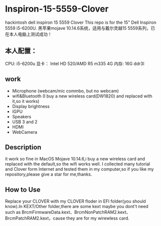 # Inspiron-15-5559-Clover
hackintosh dell inspiron 15 5559 Clover
This repo is for the 15" Dell Inspiron 5559 i5-6200U.
黑苹果mojave 10.14.6系统，适用与戴尔灵越15 5559系列，已在本人电脑上测试成功！
## 本人配置：
CPU: i5-6200u
显卡： Intel HD 520/AMD R5 m335 4G
内存: 16G ddr3l

## work
- Microphone (webcam/mic commbo, but no webcam)
- wifi&Bluetooth (I buy a new wireless card(DW1820) and replaced with it,so it works)
- Display brightness
- IGPU
- Speakers
- USB 3 and 2
- HDMI 
- WebCamera

## Description
it work so fine in MacOS Mojave 10.14.6,i buy a new wireless card and replaced with the default,so the wifi works well.
I collected many tutorial and Clover form Internet and tested them in my computer,so if you like my repository,please give a star for me,thanks.
## How to Use
Replace your CLOVER with my CLOVER floder in EFI folder(you should know).In KEXT/Other folder,there are some kext maybe you dont't need such as BrcmFirmwareData.kext、BrcmNonPatchRAM2.kext、BrcmPatchRAM2.kext，cause they are for my wirewless card. 
 

